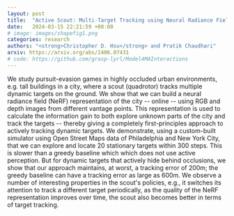 ```yaml
---
layout: post
title:  "Active Scout: Multi-Target Tracking using Neural Radiance Fields in Dense Urban Environments"
date:   2024-03-15 22:21:59 +00:00
# image: images/shapefig1.png
categories: research
authors: "<strong>Christopher D. Hsu</strong> and Pratik Chaudhari"
arxiv: https://arxiv.org/abs/2406.07431
# code: https://github.com/grasp-lyrl/Model4MAInteractions
---
```


We study pursuit-evasion games in highly occluded urban environments, e.g. tall buildings in a city, where a scout (quadrotor) tracks multiple dynamic targets on the ground. We show that we can build a neural radiance field (NeRF) representation of the city -- online -- using RGB and depth images from different vantage points. This representation is used to calculate the information gain to both explore unknown parts of the city and track the targets -- thereby giving a completely first-principles approach to actively tracking dynamic targets. We demonstrate, using a custom-built simulator using Open Street Maps data of Philadelphia and New York City, that we can explore and locate 20 stationary targets within 300 steps. This is slower than a greedy baseline which which does not use active perception. But for dynamic targets that actively hide behind occlusions, we show that our approach maintains, at worst, a tracking error of 200m; the greedy baseline can have a tracking error as large as 600m. We observe a number of interesting properties in the scout's policies, e.g., it switches its attention to track a different target periodically, as the quality of the NeRF representation improves over time, the scout also becomes better in terms of target tracking. 